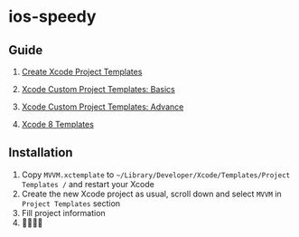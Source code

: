 # ios-speedy

## Guide
1. [Create Xcode Project Templates](https://github.com/NSBoilerplate/Xcode-Project-Templates/wiki/Creating-Xcode-4.x-Project-Templates)

2. [Xcode Custom Project Templates: Basics](https://blog.showoff.ie/xcode-custom-project-templates-basics-1e0f1f673a7f)

3. [Xcode Custom Project Templates: Advance](https://blog.showoff.ie/xcode-custom-project-templates-advance-5ac92a0f4672)

4. [Xcode 8 Templates](http://samwize.com/2017/05/12/xcode-8-file-templates/)

## Installation

1. Copy `MVVM.xctemplate` to `~/Library/Developer/Xcode/Templates/Project Templates /` and restart your Xcode
2. Create the new Xcode project as usual, scroll down and select `MVVM` in `Project Templates` section
3. Fill project information
4. 👩‍💻👩‍💻
